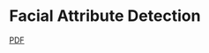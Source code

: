 # Facial Attribute Detection

[PDF](https://github.com/peterrr1/FacialAttributeDetection/blob/main/Brezovcsik_Péter_Szimpozium_1.pdf)
